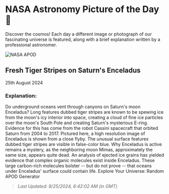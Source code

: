 
  # NASA Astronomy Picture of the Day 🌌

  Discover the cosmos! Each day a different image or photograph of our fascinating universe is featured, along with a brief explanation written by a professional astronomer.

![NASA APOD](https://apod.nasa.gov/apod/image/2408/EnceladusStripes_Cassini_3237.jpg)

## Fresh Tiger Stripes on Saturn's Enceladus

25th August 2024

### Explanation: 

Do underground oceans vent through canyons on Saturn's moon Enceladus?  Long features dubbed tiger stripes are known to be spewing ice from the moon's icy interior into space, creating a cloud of fine ice particles over the moon's South Pole and creating Saturn's mysterious E-ring.  Evidence for this has come from the robot Cassini spacecraft that orbited Saturn from 2004 to 2017.  Pictured here, a high resolution image of Enceladus is shown from a close flyby.  The unusual surface features dubbed tiger stripes are visible in false-color blue.  Why Enceladus is active remains a mystery, as the neighboring moon Mimas, approximately the same size, appears quite dead. An analysis of ejected ice grains has yielded evidence that complex organic molecules exist inside Enceladus. These large carbon-rich molecules bolster -- but do not prove -- that oceans under Enceladus' surface could contain life.   Explore Your Universe: Random APOD Generator

> _Last Updated: 8/25/2024, 6:42:02 AM (in GMT)_
